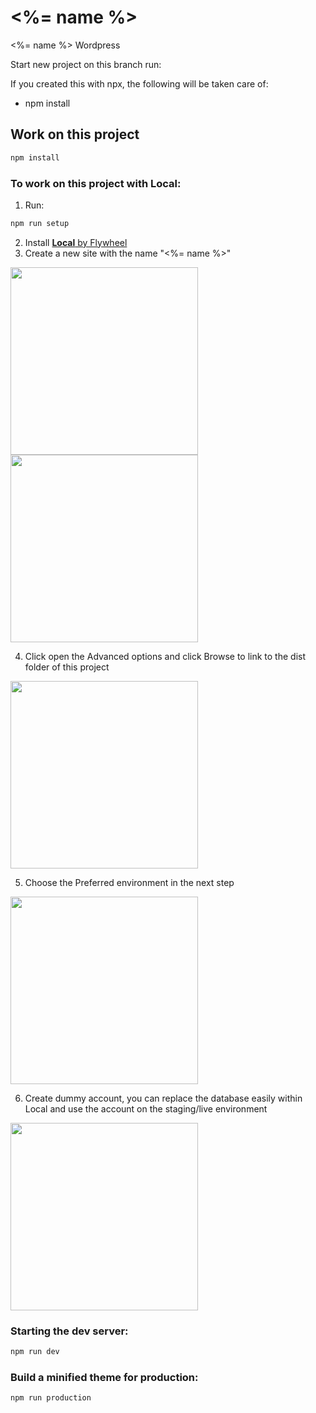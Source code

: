 # <%= name %>

<%= name %> Wordpress

Start new project on this branch run:

If you created this with npx, the following will be taken care of:

- npm install

## Work on this project
```bash
npm install
```

### To work on this project with Local:
1. Run: 
```bash
npm run setup
```
2. Install  [**Local** by Flywheel](https://localwp.com/)
3. Create a new site with the name "<%= name %>"

<img width="300px" src="https://github.com/Athlon-London/levente-wordpress-theme/assets/14167636/fe3afd3e-55f1-4080-9f2e-cb4819432b05"/>
<img width="300px" src="https://github.com/Athlon-London/levente-wordpress-theme/assets/14167636/1c30f575-278b-4686-89b3-3a2e815346ae"/>

4. Click open the Advanced options and click Browse to link to the dist folder of this project

<img width="300px" src="https://github.com/Athlon-London/levente-wordpress-theme/assets/14167636/dec002af-d973-438e-9e63-d0cfb3b02cdb"/>

5. Choose the Preferred environment in the next step 

<img width="300px" src="https://github.com/Athlon-London/levente-wordpress-theme/assets/14167636/202037a9-7d52-4bde-8421-ad008f5d83c9"/>

6. Create dummy account, you can replace the database easily within Local and use the account on the staging/live environment

<img width="300px" src="https://github.com/Athlon-London/levente-wordpress-theme/assets/14167636/a7c848e5-98c6-4f48-98e8-a5dbc123971e"/>


### Starting the dev server:
```bash
npm run dev
```

### Build a minified theme for production:
```bash
npm run production
```